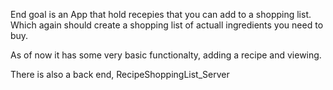 End goal is an App that hold recepies that you can add to a shopping list. 
Which again should create a shopping list of actuall ingredients you need to buy. 

As of now it has some very basic functionalty, adding a recipe and viewing. 

There is also a back end, RecipeShoppingList_Server
